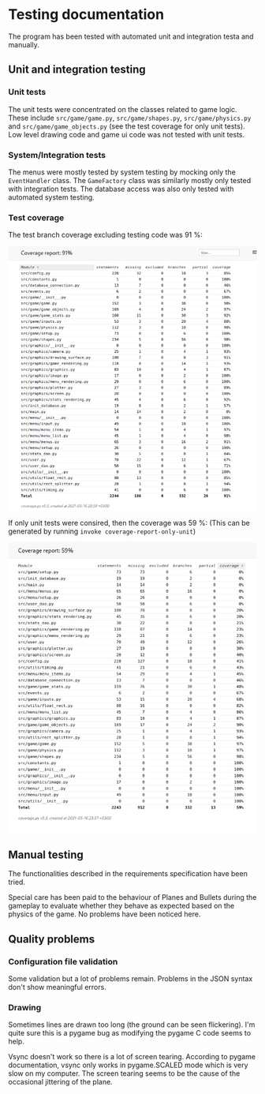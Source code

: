 # Testing documentation

The program has been tested with automated unit and integration testa and manually.

## Unit and integration testing
### Unit tests
The unit tests were concentrated on the classes related to game logic.
These include `src/game/game.py`, `src/game/shapes.py`, `src/game/physics.py`
and `src/game/game_objects.py` (see the test coverage for only unit tests).
Low level drawing
code and game ui code was not tested with unit tests.

### System/Integration tests
The menus were mostly tested by system testing by mocking only the `EventHandler` class.
The `GameFactory` class was similarly mostly only tested with integration tests.
The database access was also only tested with automated system testing.

### Test coverage

The test branch coverage excluding testing code was 91 %:

![Test coverage](./coverage_report.png)

If only unit tests were consired, then the coverage was 59 %:
(This can be generated by running `invoke coverage-report-only-unit`)

![Test coverage](./only_unit_coverage_report.png)

## Manual testing

The functionalities described in the requirements specification have been tried.

Special care has been paid to the behaviour of Planes and Bullets during the
gameplay to evaluate whether they behave as expected based on the physics of the
game. No problems have been noticed here.


## Quality problems

### Configuration file validation
Some validation but a lot of problems remain. Problems in the JSON syntax don't
show meaningful errors.

### Drawing
Sometimes lines are drawn too long (the ground can be seen flickering). I'm quite
sure this is a pygame bug as modifying the pygame C code seems to help.

Vsync doesn't work so there is a lot of screen tearing. According to pygame
documentation, vsync only works in pygame.SCALED mode which is very slow
on my computer. The screen tearing seems to be the cause of the occasional
jittering of the plane.
